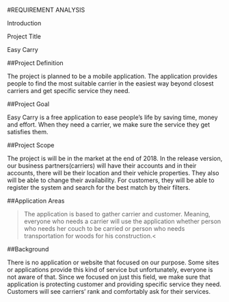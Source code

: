 #REQUIREMENT ANALYSIS

Introduction

Project Title

Easy Carry

##Project Definition

The project is planned to be a mobile application. The application provides people to find the most suitable carrier in the easiest way beyond closest carriers and get specific service they need. 


##Project Goal


Easy Carry is a free application to ease people’s life by saving time, money and effort. When they need a carrier, we make sure the service they get satisfies them.
    
##Project Scope

The project is will be in the market at the end of 2018. In the release version, our business partners(carriers) will have their accounts and in their accounts, there will be their location and their vehicle properties. They also will be able to change their availability. For customers, they will be able to register the system and search for the best match by their filters. 
    
##Application Areas

>The application is based to gather carrier and customer. Meaning, everyone who needs a carrier will use the application whether person who needs her couch to be carried or person who needs transportation for woods for his construction.<

##Background 

There is no application or website that focused on our purpose. Some sites or applications provide this kind of service but unfortunately, everyone is not aware of that. Since we focused on just this field, we make sure that application is protecting customer and providing specific service they need. Customers will see carriers’ rank and comfortably ask for their services.

